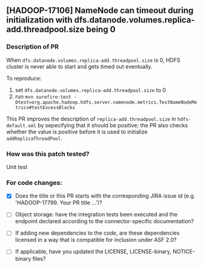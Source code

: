 ## [HADOOP-17106] NameNode can timeout during initialization with dfs.datanode.volumes.replica-add.threadpool.size being 0

### Description of PR

When `dfs.datanode.volumes.replica-add.threadpool.size` is 0, HDFS cluster is never able to start and gets timed out eventually.

To reproduce:
1. set `dfs.datanode.volumes.replica-add.threadpool.size` to 0
2. run `mvn surefire:test -Dtest=org.apache.hadoop.hdfs.server.namenode.metrics.TestNameNodeMetrics#testExcessBlocks`

This PR improves the description of `replica-add.threadpool.size` in `hdfs-default.xml` by sepecifying that it should be positive; the PR also checks whether the value is positive before it is used to initialize `addReplicaThreadPool`.

### How was this patch tested?

Unit test

### For code changes:

- [x] Does the title or this PR starts with the corresponding JIRA issue id (e.g. 'HADOOP-17799. Your PR title ...')?
- [ ] Object storage: have the integration tests been executed and the endpoint declared according to the connector-specific documentation?
- [ ] If adding new dependencies to the code, are these dependencies licensed in a way that is compatible for inclusion under ASF 2.0?
- [ ] If applicable, have you updated the LICENSE, LICENSE-binary, NOTICE-binary files?

